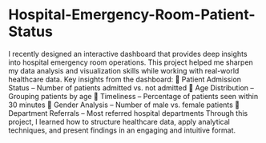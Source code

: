 # Hospital-Emergency-Room-Patient-Status

I recently designed an interactive dashboard that provides deep insights into hospital emergency room operations. This project helped me sharpen my data analysis and visualization skills while working with real-world healthcare data. 
Key insights from the dashboard:
📌 Patient Admission Status – Number of patients admitted vs. not admitted
📌 Age Distribution – Grouping patients by age
📌 Timeliness – Percentage of patients seen within 30 minutes
📌 Gender Analysis – Number of male vs. female patients
📌 Department Referrals – Most referred hospital departments
Through this project, I learned how to structure healthcare data, apply analytical techniques, and present findings in an engaging and intuitive format.
